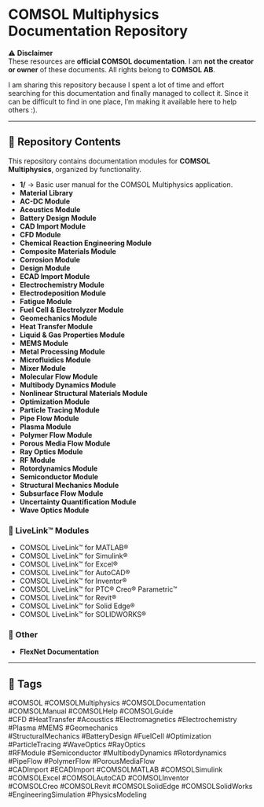 # COMSOL Multiphysics Documentation Repository

⚠️ **Disclaimer**  
These resources are **official COMSOL documentation**. I am **not the creator or owner** of these documents. All rights belong to **COMSOL AB**.  

I am sharing this repository because I spent a lot of time and effort searching for this documentation and finally managed to collect it. Since it can be difficult to find in one place, I’m making it available here to help others :).  

---

## 📂 Repository Contents

This repository contains documentation modules for **COMSOL Multiphysics**, organized by functionality.  

- **1/** → Basic user manual for the COMSOL Multiphysics application.  
- **Material Library**  
- **AC-DC Module**  
- **Acoustics Module**  
- **Battery Design Module**  
- **CAD Import Module**  
- **CFD Module**  
- **Chemical Reaction Engineering Module**  
- **Composite Materials Module**  
- **Corrosion Module**  
- **Design Module**  
- **ECAD Import Module**  
- **Electrochemistry Module**  
- **Electrodeposition Module**  
- **Fatigue Module**  
- **Fuel Cell & Electrolyzer Module**  
- **Geomechanics Module**  
- **Heat Transfer Module**  
- **Liquid & Gas Properties Module**  
- **MEMS Module**  
- **Metal Processing Module**  
- **Microfluidics Module**  
- **Mixer Module**  
- **Molecular Flow Module**  
- **Multibody Dynamics Module**  
- **Nonlinear Structural Materials Module**  
- **Optimization Module**  
- **Particle Tracing Module**  
- **Pipe Flow Module**  
- **Plasma Module**  
- **Polymer Flow Module**  
- **Porous Media Flow Module**  
- **Ray Optics Module**  
- **RF Module**  
- **Rotordynamics Module**  
- **Semiconductor Module**  
- **Structural Mechanics Module**  
- **Subsurface Flow Module**  
- **Uncertainty Quantification Module**  
- **Wave Optics Module**  

### 🔗 LiveLink™ Modules
- COMSOL LiveLink™ for MATLAB®  
- COMSOL LiveLink™ for Simulink®  
- COMSOL LiveLink™ for Excel®  
- COMSOL LiveLink™ for AutoCAD®  
- COMSOL LiveLink™ for Inventor®  
- COMSOL LiveLink™ for PTC® Creo® Parametric™  
- COMSOL LiveLink™ for Revit®  
- COMSOL LiveLink™ for Solid Edge®  
- COMSOL LiveLink™ for SOLIDWORKS®  

### 📑 Other
- **FlexNet Documentation**  

---

## 🔖 Tags

#COMSOL #COMSOLMultiphysics #COMSOLDocumentation #COMSOLManual #COMSOLHelp #COMSOLGuide  
#CFD #HeatTransfer #Acoustics #Electromagnetics #Electrochemistry #Plasma #MEMS #Geomechanics  
#StructuralMechanics #BatteryDesign #FuelCell #Optimization #ParticleTracing #WaveOptics #RayOptics  
#RFModule #Semiconductor #MultibodyDynamics #Rotordynamics #PipeFlow #PolymerFlow #PorousMediaFlow  
#CADImport #ECADImport #COMSOLMATLAB #COMSOLSimulink #COMSOLExcel #COMSOLAutoCAD #COMSOLInventor  
#COMSOLCreo #COMSOLRevit #COMSOLSolidEdge #COMSOLSolidWorks #EngineeringSimulation #PhysicsModeling  
